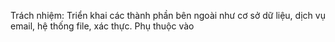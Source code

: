 ﻿Trách nhiệm: Triển khai các thành phần bên ngoài như cơ sở dữ liệu, dịch vụ email, hệ thống file, xác thực. Phụ thuộc vào 